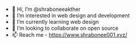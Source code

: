 - 👋 Hi, I’m @shraboneeakther
- 👀 I’m interested in web design and development
- 🌱 I’m currently learning web design
- 💞️ I’m looking to collaborate on open source
- 📫 Reach me - https://www.shrabonee001.xyz/ 

<!---
shraboneeakther/shraboneeakther is a ✨ special ✨ repository because its `README.md` (this file) appears on your GitHub profile.
You can click the Preview link to take a look at your changes.
--->
